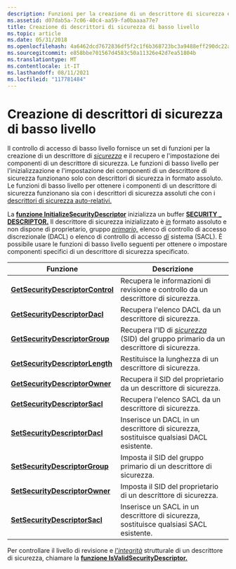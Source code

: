 ```yaml
---
description: Funzioni per la creazione di un descrittore di sicurezza e il recupero e l'impostazione dei componenti di un descrittore di sicurezza.
ms.assetid: d07dab5a-7c06-40c4-aa59-fa0baaaa77e7
title: Creazione di descrittori di sicurezza di basso livello
ms.topic: article
ms.date: 05/31/2018
ms.openlocfilehash: 4a6462dcd7672836df5f2c1f6b368723bc3a9488eff290dc22a071ce40279def
ms.sourcegitcommit: e858bbe701567d4583c50a11326e42d7ea51804b
ms.translationtype: MT
ms.contentlocale: it-IT
ms.lasthandoff: 08/11/2021
ms.locfileid: "117781484"
---
```

# <a name="low-level-security-descriptor-creation"></a>Creazione di descrittori di sicurezza di basso livello

Il controllo di accesso di basso livello fornisce un set di funzioni per la creazione di un descrittore di [*sicurezza*](/windows/desktop/SecGloss/s-gly) e il recupero e l'impostazione dei componenti di un descrittore di sicurezza. Le funzioni di basso livello per l'inizializzazione e l'impostazione dei componenti di un descrittore di sicurezza funzionano solo con descrittori di sicurezza in formato assoluto. Le funzioni di basso livello per ottenere i componenti di un descrittore di sicurezza funzionano sia con i descrittori di sicurezza assoluti che con i [descrittori di sicurezza auto-relativi.](absolute-and-self-relative-security-descriptors.md)

La [**funzione InitializeSecurityDescriptor**](/windows/win32/api/securitybaseapi/nf-securitybaseapi-initializesecuritydescriptor) inizializza un buffer [**SECURITY \_ DESCRIPTOR.**](/windows/desktop/api/Winnt/ns-winnt-security_descriptor) Il descrittore di sicurezza inizializzato è [*in*](/windows/desktop/SecGloss/a-gly) formato assoluto e non dispone di proprietario, gruppo [*primario,*](/windows/desktop/SecGloss/d-gly) elenco di controllo di accesso discrezionale (DACL) o elenco di controllo di accesso [*di*](/windows/desktop/SecGloss/s-gly) sistema (SACL). È possibile usare le funzioni di basso livello seguenti per ottenere o impostare componenti specifici di un descrittore di sicurezza specificato.



| Funzione                                                             | Descrizione                                                                                                                                                               |
|----------------------------------------------------------------------|---------------------------------------------------------------------------------------------------------------------------------------------------------------------------|
| [**GetSecurityDescriptorControl**](/windows/win32/api/securitybaseapi/nf-securitybaseapi-getsecuritydescriptorcontrol) | Recupera le informazioni di revisione e controllo da un descrittore di sicurezza.                                                                                                    |
| [**GetSecurityDescriptorDacl**](/windows/win32/api/securitybaseapi/nf-securitybaseapi-getsecuritydescriptordacl)       | Recupera l'elenco DACL da un descrittore di sicurezza.                                                                                                                            |
| [**GetSecurityDescriptorGroup**](/windows/win32/api/securitybaseapi/nf-securitybaseapi-getsecuritydescriptorgroup)     | Recupera l'ID di [*sicurezza*](/windows/desktop/SecGloss/s-gly) (SID) del gruppo primario da un descrittore di sicurezza. |
| [**GetSecurityDescriptorLength**](/windows/win32/api/securitybaseapi/nf-securitybaseapi-getsecuritydescriptorlength)   | Restituisce la lunghezza di un descrittore di sicurezza.                                                                                                                              |
| [**GetSecurityDescriptorOwner**](/windows/win32/api/securitybaseapi/nf-securitybaseapi-getsecuritydescriptorowner)     | Recupera il SID del proprietario da un descrittore di sicurezza.                                                                                                                       |
| [**GetSecurityDescriptorSacl**](/windows/win32/api/securitybaseapi/nf-securitybaseapi-getsecuritydescriptorsacl)       | Recupera l'elenco SACL da un descrittore di sicurezza.                                                                                                                            |
| [**SetSecurityDescriptorDacl**](/windows/win32/api/securitybaseapi/nf-securitybaseapi-setsecuritydescriptordacl)       | Inserisce un DACL in un descrittore di sicurezza, sostituisce qualsiasi DACL esistente.                                                                                                    |
| [**SetSecurityDescriptorGroup**](/windows/win32/api/securitybaseapi/nf-securitybaseapi-setsecuritydescriptorgroup)     | Imposta il SID del gruppo primario di un descrittore di sicurezza.                                                                                                                      |
| [**SetSecurityDescriptorOwner**](/windows/win32/api/securitybaseapi/nf-securitybaseapi-setsecuritydescriptorowner)     | Imposta il SID del proprietario di un descrittore di sicurezza.                                                                                                                              |
| [**SetSecurityDescriptorSacl**](/windows/win32/api/securitybaseapi/nf-securitybaseapi-setsecuritydescriptorsacl)       | Inserisce un SACL in un descrittore di sicurezza, sostituisce qualsiasi SACL esistente.                                                                                                    |



 

Per controllare il livello di revisione e [*l'integrità*](/windows/desktop/SecGloss/i-gly) strutturale di un descrittore di sicurezza, chiamare la [**funzione IsValidSecurityDescriptor.**](/windows/win32/api/securitybaseapi/nf-securitybaseapi-isvalidsecuritydescriptor)

 

 
